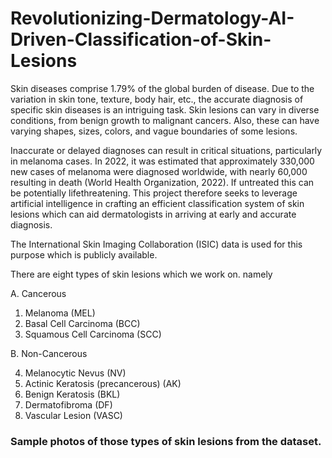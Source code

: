 # Revolutionizing-Dermatology-AI-Driven-Classification-of-Skin-Lesions
Skin diseases comprise 1.79% of the global burden of disease. Due to the variation in skin tone, texture, body hair, etc., the accurate diagnosis of specific skin diseases is an intriguing task. Skin lesions can vary in diverse conditions, from benign growth to malignant
cancers. Also, these can have varying shapes, sizes, colors, and vague boundaries of some lesions.

Inaccurate or delayed diagnoses can result in critical situations, particularly in melanoma cases. In 2022, it was estimated that approximately 330,000 new cases of melanoma were diagnosed worldwide, with nearly 60,000 resulting in death (World Health Organization, 2022). If untreated this can be potentially lifethreatening. This project therefore seeks to leverage artificial intelligence in crafting an efficient classification system of skin lesions which can aid dermatologists in arriving at early and accurate diagnosis.

The International Skin Imaging Collaboration​ (ISIC) data is used for this purpose which is publicly available.

There are eight types of skin lesions which we work on. namely

A. Cancerous 
1. Melanoma (MEL)
2. Basal Cell Carcinoma (BCC)
3. Squamous Cell Carcinoma (SCC)

B. Non-Cancerous

4. Melanocytic Nevus (NV)
5. Actinic Keratosis (precancerous) (AK)
6. Benign Keratosis (BKL)
7. Dermatofibroma (DF)
8. Vascular Lesion (VASC)

### Sample photos of those types of skin lesions from the dataset.

